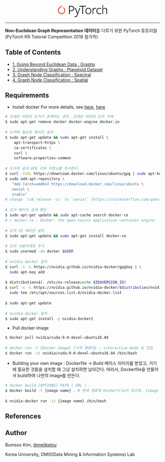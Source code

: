 <p align="center"><img width="40%" src="./imgs/pytorch_logo_2018.svg"></p>

---------------------------------------------------------------------

**Non-Euclidean Graph Representation 데이터**를 다루기 위한 PyTorch 튜토리얼 (PyTorch KR Tutorial Competition 2018 참가작)

## Table of Contents
- [1. Going Beyond Euclidean Data : Graphs](./1_Going_Beyond_Euclidean_Data/)
- [2. Understanding Graphs : Planetoid Dataset](./2_Understading_Graphs/)
- [3. Graph Node Classification : Spectral](./3_Spectral_Graph_Convolution/)
- [4. Graph Node Classification : Spatial](./4_Spatial_Graph_Convolution/)

## Requirements

- Install docker
For more details, see [here](https://subicura.com/2017/01/19/docker-guide-for-beginners-2.html), [here](https://hiseon.me/2018/02/19/install-docker/)
```bash
# 오래된 버전의 도커가 존재하는 경우, 오래된 버전의 도커 삭제
$ sudo apt-get remove docker docker-engine docker.io

# 도커에 필요한 패키지 설치
$ sudo apt-get update && sudo apt-get install \
    apt-transport-https \
    ca-certificates \
    curl \
    software-properties-common

# 도커의 공식 GPG 키와 저장소를 추가한다.
$ curl -fsSL https://download.docker.com/linux/ubuntu/gpg | sudo apt-key add -
$ sudo add-apt-repository \
   "deb [arch=amd64] https://download.docker.com/linux/ubuntu \
   xenial \
   stable"
# change `lsb_release -cs` to `xenial` (https://stackoverflow.com/questions/41133455/docker-repository-does-not-have-a-release-file-on-running-apt-get-update-on-ubun)

# 도커 패키지 검색 확인
$ sudo apt-get update && sudo apt-cache search docker-ce
# > docker-ce - Docker: the open-source application container engine

# 도커 CE 에디션 설치
$ sudo apt-get update && sudo apt-get install docker-ce

# 도커 사용자계정 추가
$ sudo usermod -aG docker $USER

# nvidia docker 설치
$ curl -s -L https://nvidia.github.io/nvidia-docker/gpgkey | \
  sudo apt-key add -

$ distribution=$(. /etc/os-release;echo $ID$VERSION_ID)
$ curl -s -L https://nvidia.github.io/nvidia-docker/$distribution/nvidia-docker.list | \
  sudo tee /etc/apt/sources.list.d/nvidia-docker.list

$ sudo apt-get update

# nvidia-docker 설치
$ sudo apt-get install -y nvidia-docker2
```

- Pull docker image 
```bash
$ docker pull nvidia/cuda:9.0-devel-ubuntu16.04

# docker run -t {Docker Image} {시작 명령어} : interactive mode 로 진입
$ docker run -it nvidia/cuda:9.0-devel-ubuntu16.04 /bin/bash
```

- Building your own image : Dockerfile -> Build
베이스 이미지를 받았고, 거기에 필요한 것들을 설치할 때 그냥 설치하면 날라간다.
따라서, Dockerfile을 만들어서 build하여 나만의 image를 만든다.

```bash
# docker build [OPTIONS] PATH | URL | -
$ docker build -t {image name} . # 현재 경로에 Dockerfile이 있으며, {image name} 이름의 Dockerfile을 빌드함.

$ nvidia-docker run -it {image name} /bin/bash
```

## References

## Author
Bumsoo Kim, [@meliketoy](https://github.com/meliketoy)

Korea University, DMIS(Data Mining & Information Systems) Lab
